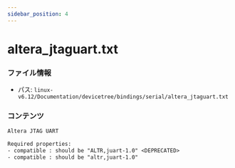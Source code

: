 ```yaml
---
sidebar_position: 4
---
```

# altera_jtaguart.txt

### ファイル情報

- パス: `linux-v6.12/Documentation/devicetree/bindings/serial/altera_jtaguart.txt`

### コンテンツ

```txt
Altera JTAG UART

Required properties:
- compatible : should be "ALTR,juart-1.0" <DEPRECATED>
- compatible : should be "altr,juart-1.0"

```
